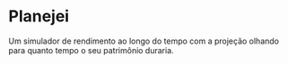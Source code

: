 # Planejei

Um simulador de rendimento ao longo do tempo com a projeção olhando para quanto tempo o seu patrimônio duraria.
